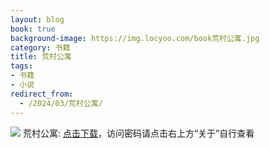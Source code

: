 ```yaml
---
layout: blog
book: true
background-image: https://img.locyoo.com/book荒村公寓.jpg
category: 书籍
title: 荒村公寓
tags:
- 书籍
- 小说
redirect_from:
  - /2024/03/荒村公寓/
---
```

![](https://img.locyoo.com/book荒村公寓.jpg)
荒村公寓: <a name = "ref1" href="https://url18.ctfile.com/f/50983618-1323174868-58bd29?p=3619">点击下载</a>，访问密码请点击右上方“关于”自行查看